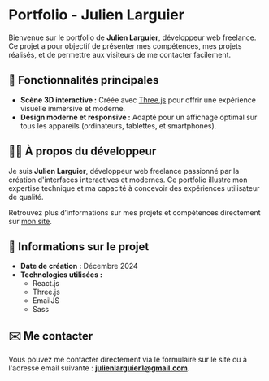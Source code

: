 # Portfolio - Julien Larguier

Bienvenue sur le portfolio de **Julien Larguier**, développeur web freelance. Ce projet a pour objectif de présenter mes compétences, mes projets réalisés, et de permettre aux visiteurs de me contacter facilement.

## 🎨 Fonctionnalités principales
- **Scène 3D interactive :** Créée avec [Three.js](https://threejs.org/) pour offrir une expérience visuelle immersive et moderne.
- **Design moderne et responsive :** Adapté pour un affichage optimal sur tous les appareils (ordinateurs, tablettes, et smartphones).

## 👨‍💻 À propos du développeur
Je suis **Julien Larguier**, développeur web freelance passionné par la création d'interfaces interactives et modernes. Ce portfolio illustre mon expertise technique et ma capacité à concevoir des expériences utilisateur de qualité.

Retrouvez plus d’informations sur mes projets et compétences directement sur [mon site](https://julienlarguier.com).

## 📅 Informations sur le projet
- **Date de création :** Décembre 2024
- **Technologies utilisées :**
    - React.js
    - Three.js
    - EmailJS
    - Sass

## ✉️ Me contacter
Vous pouvez me contacter directement via le formulaire sur le site ou à l'adresse email suivante : **julienlarguier1@gmail.com**.
